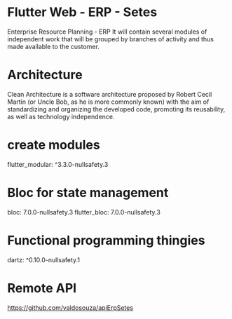 # Flutter Web - ERP - Setes

Enterprise Resource Planning - ERP It will contain several modules of independent work that will be grouped by branches of activity and thus made available to the customer.

# Architecture

Clean Architecture is a software architecture proposed by Robert Cecil Martin (or Uncle Bob, as he is more commonly known) with the aim of standardizing and organizing the developed code, promoting its reusability, as well as technology independence.
    
# create modules
  flutter_modular: ^3.3.0-nullsafety.3  
# Bloc for state management
  bloc: 7.0.0-nullsafety.3
  flutter_bloc: 7.0.0-nullsafety.3
# Functional programming thingies
  dartz: ^0.10.0-nullsafety.1
# Remote API
 https://github.com/valdosouza/apiErpSetes
